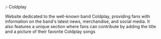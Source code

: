  🎶 Coldplay

Website dedicated to the well-known band Coldplay, providing fans with information
on the band's latest news, merchandise, and social media. It also features a unique section where fans can
contribute by adding the title and a picture of their favorite Coldplay songs
 
